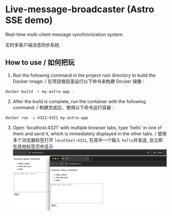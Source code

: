 # Live-message-broadcaster (Astro SSE demo)

Real-time multi-client message synchronization system.

实时多客户端消息同步系统.

## How to use / 如何把玩
1. Run the following command in the project root directory to build the Docker image: / 在项目根目录运行以下命令来构建 Docker 镜像：

```sh
docker build -t my-astro-app .
```

2. After the build is complete, run the container with the following command: / 构建完成后，使用以下命令运行容器：

```sh
docker run -p 4321:4321 my-astro-app
```

3. Open 'localhost:4321' with multiple browser tabs, type 'hello' in one of them and send it, which is immediately displayed in the other tabs. / 使用多个浏览器标签打开 `localhost:4321`, 在其中一个输入 `hello`并发送, 会立即在其他标签页中显示
![img.png](img.png)
